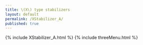 ```yaml
---
title: \(X\) type stabilizers
layout: default
permalink: /XStabilizer_A/
published: true
---
```


{% include XStabilizer_A.html %}
{% include threeMenu.html %}
